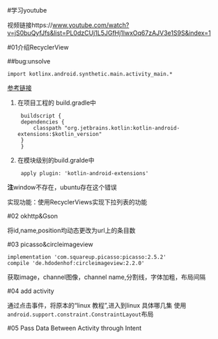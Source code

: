 #学习youtube

视频链接https://www.youtube.com/watch?v=jS0buQyfJfs&list=PL0dzCUj1L5JGfHj1lwxOq67zAJV3e1S9S&index=1

#01介绍RecyclerView



##bug:unsolve

    import kotlinx.android.synthetic.main.activity_main.*

[参考链接](https://stackoverflow.com/questions/34169562/unresolved-reference-kotlinx)



1. 在项目工程的 build.gradle中


        buildscript {
        dependencies {
            classpath "org.jetbrains.kotlin:kotlin-android-extensions:$kotlin_version"
        }
        }

2. 在模块级别的build.gralde中

        apply plugin: 'kotlin-android-extensions'

**注**window不存在，ubuntu存在这个错误


实现功能：使用RecyclerViews实现下拉列表的功能

#02 okhttp&Gson

将id,name,position均动态更改为url上的条目数

#03  picasso&circleimageview

    implementation 'com.squareup.picasso:picasso:2.5.2'
    compile 'de.hdodenhof:circleimageview:2.2.0'

获取image，channel图像，channel  name,分割线，字体加粗，布局间隔

#04 add activity

通过点击事件，将原本的“linux 教程”,进入到linux 具体哪几集
使用`android.support.constraint.ConstraintLayout`布局

#05 Pass Data Between Activity through Intent